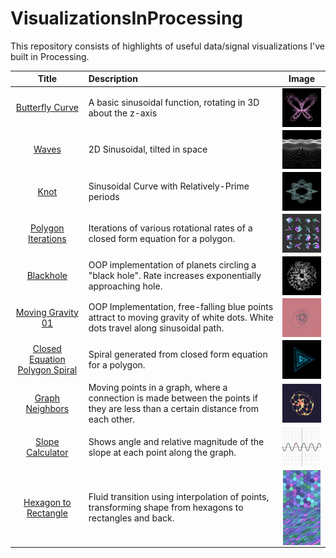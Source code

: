 # VisualizationsInProcessing

This repository consists of highlights of useful data/signal visualizations I've built in Processing.

| Title | Description | Image |
|:-----:|:------------|:-----:|
|[Butterfly Curve](https://github.com/jbrdge/DataInProcessing/blob/master/butterflycurve/butterflycurve.pde)|A basic sinusoidal function, rotating in 3D about the z-axis|<img align="center" width="120" src="https://raw.githubusercontent.com/jbrdge/DataInProcessing/master/butterflycurve/ButterflyCurve-000005.png">|
|[Waves](https://github.com/jbrdge/DataInProcessing/blob/master/waves/waves.pde)|2D Sinusoidal, tilted in space|<img align="center" width="120" src="https://raw.githubusercontent.com/jbrdge/DataInProcessing/master/waves/waves-000035.png">|
|[Knot](https://github.com/jbrdge/DataInProcessing/blob/master/knot/knot.pde)|Sinusoidal Curve with Relatively-Prime periods|<img align="center" width="120" src="https://raw.githubusercontent.com/jbrdge/DataInProcessing/master/knot/Knot-000006.png">|
|[Polygon Iterations](https://github.com/jbrdge/DataInProcessing/blob/master/polygonIterations/polygonIterations.pde)|Iterations of various rotational rates of a closed form equation for a polygon.|<img align="center" width="120"  src="https://raw.githubusercontent.com/jbrdge/DataInProcessing/master/polygonIterations/polygonIterations-000077.png">|
|[Blackhole](https://github.com/jbrdge/DataInProcessing/blob/master/blackhole/blackhole.pde)|OOP implementation of planets circling a "black hole". Rate increases exponentially approaching hole.|<img align="center" width="120" src="https://raw.githubusercontent.com/jbrdge/DataInProcessing/master/blackhole/blackhole-000023.png">|
|[Moving Gravity 01](https://github.com/jbrdge/DataInProcessing/blob/master/movingGravity01/movingGravity01.pde)|OOP Implementation, free-falling blue points attract to moving gravity of white dots. White dots travel along sinusoidal path.|<img align="center" width="120" src="https://raw.githubusercontent.com/jbrdge/DataInProcessing/master/movingGravity01/movingGravity01-000192.png">|
|[Closed Equation Polygon Spiral](https://github.com/jbrdge/DataInProcessing/blob/master/closedPolygonSpiral/closedPolygonSpiral.pde)|Spiral generated from closed form equation for a polygon.|<img align="center" width="120" src="https://raw.githubusercontent.com/jbrdge/DataInProcessing/master/closedPolygonSpiral/closedPolygonSpiral-000020.png">|
|[Graph Neighbors](https://github.com/jbrdge/DataInProcessing/blob/master/graphNeighbors/graphNeighbors.pde)|Moving points in a graph, where a connection is made between the points if they are less than a certain distance from each other.|<img align="center" width="120" src="https://raw.githubusercontent.com/jbrdge/DataInProcessing/master/graphNeighbors/graphNeighbors-000007.png">|
|[Slope Calculator](https://github.com/jbrdge/DataInProcessing/blob/master/slopeCalculator/slopeCalculator.pde)|Shows angle and relative magnitude of the slope at each point along the graph.|<img align="center" width="120" src="https://raw.githubusercontent.com/jbrdge/DataInProcessing/master/slopeCalculator/slopeCalculator-000124.png">|
|[Hexagon to Rectangle](https://github.com/jbrdge/DataInProcessing/blob/master/hexToRect/hexToRect.pde)|Fluid transition using interpolation of points, transforming shape from hexagons to rectangles and back.|<img align="center" width="60" src="https://raw.githubusercontent.com/jbrdge/DataInProcessing/master/hexToRect/hexToRect-000016.png"><img align="center" width="60" src="https://raw.githubusercontent.com/jbrdge/DataInProcessing/master/hexToRect/hexToRect-000067.png">|

